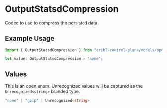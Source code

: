 # OutputStatsdCompression

Codec to use to compress the persisted data

## Example Usage

```typescript
import { OutputStatsdCompression } from "cribl-control-plane/models/operations";

let value: OutputStatsdCompression = "none";
```

## Values

This is an open enum. Unrecognized values will be captured as the `Unrecognized<string>` branded type.

```typescript
"none" | "gzip" | Unrecognized<string>
```